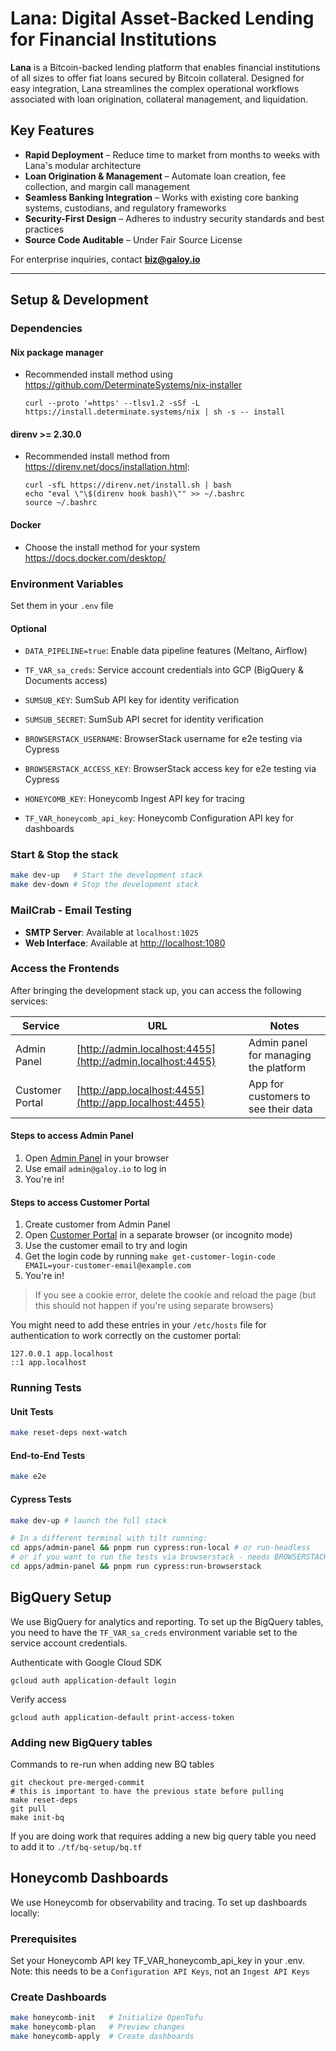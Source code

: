 # Lana: Digital Asset-Backed Lending for Financial Institutions

**Lana** is a Bitcoin-backed lending platform that enables financial institutions of all sizes to offer fiat loans secured by Bitcoin collateral. Designed for easy integration, Lana streamlines the complex operational workflows associated with loan origination, collateral management, and liquidation.

## Key Features

- **Rapid Deployment** – Reduce time to market from months to weeks with Lana's modular architecture
- **Loan Origination & Management** – Automate loan creation, fee collection, and margin call management
- **Seamless Banking Integration** – Works with existing core banking systems, custodians, and regulatory frameworks
- **Security-First Design** – Adheres to industry security standards and best practices
- **Source Code Auditable** – Under Fair Source License

For enterprise inquiries, contact **[biz@galoy.io](mailto:biz@galoy.io)**

---

## Setup & Development

### Dependencies

#### Nix package manager

- Recommended install method using https://github.com/DeterminateSystems/nix-installer
  ```
  curl --proto '=https' --tlsv1.2 -sSf -L https://install.determinate.systems/nix | sh -s -- install
  ```

#### direnv >= 2.30.0

- Recommended install method from https://direnv.net/docs/installation.html:
  ```
  curl -sfL https://direnv.net/install.sh | bash
  echo "eval \"\$(direnv hook bash)\"" >> ~/.bashrc
  source ~/.bashrc
  ```

#### Docker

- Choose the install method for your system https://docs.docker.com/desktop/

### Environment Variables

Set them in your `.env` file

#### Optional

- `DATA_PIPELINE=true`: Enable data pipeline features (Meltano, Airflow)
- `TF_VAR_sa_creds`: Service account credentials into GCP (BigQuery & Documents access)
- `SUMSUB_KEY`: SumSub API key for identity verification
- `SUMSUB_SECRET`: SumSub API secret for identity verification

- `BROWSERSTACK_USERNAME`: BrowserStack username for e2e testing via Cypress
- `BROWSERSTACK_ACCESS_KEY`: BrowserStack access key for e2e testing via Cypress
- `HONEYCOMB_KEY`: Honeycomb Ingest API key for tracing
- `TF_VAR_honeycomb_api_key`: Honeycomb Configuration API key for dashboards 

### Start & Stop the stack

```bash
make dev-up   # Start the development stack
make dev-down # Stop the development stack
```

### MailCrab - Email Testing

- **SMTP Server**: Available at `localhost:1025`
- **Web Interface**: Available at [http://localhost:1080](http://localhost:1080)

### Access the Frontends

After bringing the development stack up, you can access the following services:

| Service         | URL                                                        | Notes                                 |
| --------------- | ---------------------------------------------------------- | ------------------------------------- |
| Admin Panel     | [http://admin.localhost:4455](http://admin.localhost:4455) | Admin panel for managing the platform |
| Customer Portal | [http://app.localhost:4455](http://app.localhost:4455)     | App for customers to see their data   |

#### Steps to access Admin Panel

1. Open [Admin Panel](http://admin.localhost:4455) in your browser
1. Use email `admin@galoy.io` to log in
1. You're in!

#### Steps to access Customer Portal

1. Create customer from Admin Panel
1. Open [Customer Portal](http://app.localhost:4455) in a separate browser (or incognito mode)
1. Use the customer email to try and login
1. Get the login code by running `make get-customer-login-code EMAIL=your-customer-email@example.com`
1. You're in!

> If you see a cookie error, delete the cookie and reload the page (but this should not happen if you're using separate browsers)

You might need to add these entries in your `/etc/hosts` file for authentication to work correctly on the customer portal:

```
127.0.0.1 app.localhost
::1 app.localhost
```

### Running Tests

#### Unit Tests

```bash
make reset-deps next-watch
```

#### End-to-End Tests

```bash
make e2e
```

#### Cypress Tests

```bash
make dev-up # launch the full stack

# In a different terminal with tilt running:
cd apps/admin-panel && pnpm run cypress:run-local # or run-headless
# or if you want to run the tests via browserstack - needs BROWSERSTACK_USERNAME and BROWSERSTACK_ACCESS_KEY in env
cd apps/admin-panel && pnpm run cypress:run-browserstack
```

## BigQuery Setup

We use BigQuery for analytics and reporting. To set up the BigQuery tables, you need to have the `TF_VAR_sa_creds` environment variable set to the service account credentials.

Authenticate with Google Cloud SDK

```
gcloud auth application-default login
```

Verify access

```
gcloud auth application-default print-access-token
```

### Adding new BigQuery tables

Commands to re-run when adding new BQ tables

```
git checkout pre-merged-commit
# this is important to have the previous state before pulling
make reset-deps
git pull
make init-bq
```

If you are doing work that requires adding a new big query table you need to add it to `./tf/bq-setup/bq.tf`

## Honeycomb Dashboards

We use Honeycomb for observability and tracing. To set up dashboards locally:

### Prerequisites

Set your Honeycomb API key TF_VAR_honeycomb_api_key in your .env.
Note: this needs to be a `Configuration API Keys`, not an `Ingest API Keys`

### Create Dashboards

```bash
make honeycomb-init   # Initialize OpenTofu
make honeycomb-plan   # Preview changes
make honeycomb-apply  # Create dashboards
```
